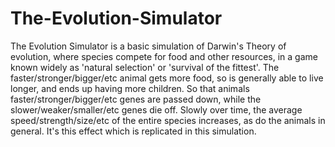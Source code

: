 # The-Evolution-Simulator

The Evolution Simulator is a basic simulation of Darwin's Theory of evolution, where species compete for food and other resources, in a game known widely as 'natural selection' or 'survival of the fittest'. The faster/stronger/bigger/etc animal gets more food, so is generally able to live longer, and ends up having more children. So that animals faster/stronger/bigger/etc genes are passed down, while the slower/weaker/smaller/etc genes die off. Slowly over time, the average speed/strength/size/etc of the entire species increases, as do the animals in general. It's this effect which is replicated in this simulation.
